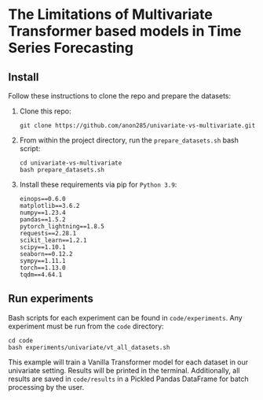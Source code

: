 # The Limitations of Multivariate Transformer based models in Time Series Forecasting

## Install
Follow these instructions to clone the repo and prepare the datasets:

1. Clone this repo:
    ```
    git clone https://github.com/anon285/univariate-vs-multivariate.git
    ```

2. From within the project directory, run the `prepare_datasets.sh` bash script:
    ```
    cd univariate-vs-multivariate
    bash prepare_datasets.sh
    ```
3. Install these requirements via pip for `Python 3.9`:
    ```
    einops==0.6.0
    matplotlib==3.6.2
    numpy==1.23.4
    pandas==1.5.2
    pytorch_lightning==1.8.5
    requests==2.28.1
    scikit_learn==1.2.1
    scipy==1.10.1
    seaborn==0.12.2
    sympy==1.11.1
    torch==1.13.0
    tqdm==4.64.1
    ```

## Run experiments
Bash scripts for each experiment can be found in `code/experiments`.  Any experiment must be run from the `code` directory:
```
cd code
bash experiments/univariate/vt_all_datasets.sh
```
This example will train a Vanilla Transformer model for each dataset in our univariate setting.  Results will be printed in the terminal.  Additionally, all results are saved in `code/results` in a Pickled Pandas DataFrame for batch processing by the user.
